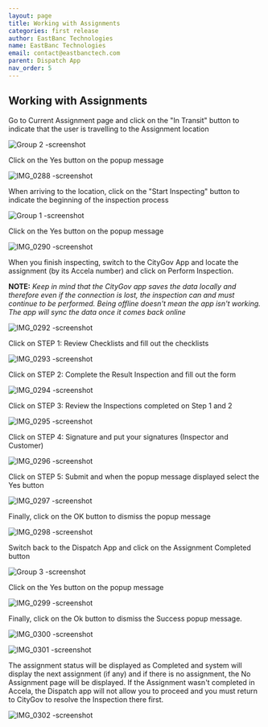 ```yaml
---
layout: page
title: Working with Assignments
categories: first release
author: EastBanc Technologies
name: EastBanc Technologies
email: contact@eastbanctech.com
parent: Dispatch App
nav_order: 5
---
```


<section id="working-with-assignments" markdown="1">

# Working with Assignments

Go to Current Assignment page and click on the "In Transit" button to indicate that the user is travelling to the Assignment location

![Group 2 -screenshot](../images/dispatch-app/da-full-cycle/working-with-assignments1.png)

Click on the Yes button on the popup message

![IMG_0288 -screenshot](../images/dispatch-app/da-full-cycle/working-with-assignments2.png)

When arriving to the location, click on the "Start Inspecting" button to indicate the beginning of the inspection process

![Group 1 -screenshot](../images/dispatch-app/da-full-cycle/working-with-assignments3.png)

Click on the Yes button on the popup message

![IMG_0290 -screenshot](../images/dispatch-app/da-full-cycle/working-with-assignments4.png)

When you finish inspecting, switch to the CityGov App and locate the assignment (by its Accela number) and click on Perform Inspection.

 **NOTE:** _Keep in mind that the CityGov app saves the data locally and therefore even if the connection is lost, the inspection can and must continue to be performed. Being offline doesn't mean the app isn't working. The app will sync the data once it comes back online_

![IMG_0292 -screenshot](../images/dispatch-app/da-full-cycle/working-with-assignments5.png)

Click on STEP 1: Review Checklists and fill out the checklists

![IMG_0293 -screenshot](../images/dispatch-app/da-full-cycle/working-with-assignments6.png)

Click on STEP 2: Complete the Result Inspection and fill out the form

![IMG_0294 -screenshot](../images/dispatch-app/da-full-cycle/working-with-assignments7.png)

Click on STEP 3: Review the Inspections completed on Step 1 and 2

![IMG_0295 -screenshot](../images/dispatch-app/da-full-cycle/working-with-assignments8.png)

Click on STEP 4: Signature and put your signatures (Inspector and Customer)

![IMG_0296 -screenshot](../images/dispatch-app/da-full-cycle/working-with-assignments9.png)

Click on STEP 5: Submit and when the popup message displayed select the Yes button

![IMG_0297 -screenshot](../images/dispatch-app/da-full-cycle/working-with-assignments10.png)

Finally, click on the OK button to dismiss the popup message

![IMG_0298 -screenshot](../images/dispatch-app/da-full-cycle/working-with-assignments11.png)

Switch back to the Dispatch App and click on the Assignment Completed button

![Group 3 -screenshot](../images/dispatch-app/da-full-cycle/working-with-assignments12.png)

Click on the Yes button on the popup message

![IMG_0299 -screenshot](../images/dispatch-app/da-full-cycle/working-with-assignments13.png)

Finally, click on the Ok button to dismiss the Success popup message.

![IMG_0300 -screenshot](../images/dispatch-app/da-full-cycle/working-with-assignments14.png)

![IMG_0301 -screenshot](../images/dispatch-app/da-full-cycle/working-with-assignments15.png)

The assignment status will be displayed as Completed and system will display the next assignment (if any) and if there is no assignment, the No Assignment page will be displayed. If the Assignment wasn't completed in Accela, the Dispatch app will not allow you to proceed and you must return to CityGov to resolve the Inspection there first.

![IMG_0302 -screenshot](../images/dispatch-app/da-full-cycle/working-with-assignments16.png)

</section>

